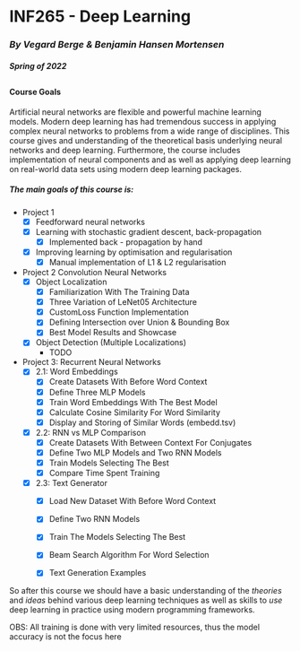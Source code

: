 # INF265 - Deep Learning 
### *By Vegard Berge & Benjamin Hansen Mortensen*
##### Spring of 2022
##
#### Course Goals
<g> Artificial neural networks are flexible and powerful machine learning models. 
Modern deep learning has had tremendous success in applying complex 
neural networks to problems from a wide range of disciplines. 
This course gives and understanding of the theoretical basis underlying neural networks and deep learning. 
Furthermore, the course includes implementation of neural 
components and as well as applying deep learning on real-world data sets using 
modern deep learning packages. </g>


##### The main goals of this course is: 

- Project 1
  - [x] Feedforward neural networks
  - [x] Learning with stochastic gradient descent, back-propagation
    - [x] Implemented back - propagation by hand
  - [x] Improving learning by optimisation and regularisation
    - [x] Manual implementation of L1 & L2 regularisation
- Project 2 Convolution Neural Networks
  - [x] Object Localization
    - [x] Familiarization With The Training Data
    - [x] Three Variation of LeNet05 Architecture
    - [x] CustomLoss Function Implementation
    - [x] Defining Intersection over Union & Bounding Box
    - [x] Best Model Results and Showcase
  - [x] Object Detection (Multiple Localizations)
    - TODO
- Project 3: Recurrent Neural Networks
  - [x] 2.1: Word Embeddings
    - [x] Create Datasets With Before Word Context
    - [x] Define Three MLP Models
    - [x] Train Word Embeddings With The Best Model
    - [x] Calculate Cosine Similarity For Word Similarity
    - [x] Display and Storing of Similar Words (embedd.tsv)
  - [x] 2.2: RNN vs MLP Comparison
    - [x] Create Datasets With Between Context For Conjugates
    - [x] Define Two MLP Models and Two RNN Models
    - [x] Train Models Selecting The Best
    - [x] Compare Time Spent Training
  - [x] 2.3: Text Generator
    - [x] Load New Dataset With Before Word Context
    - [x] Define Two RNN Models
    - [x] Train The Models Selecting The Best
    - [x] Beam Search Algorithm For Word Selection
    - [x] Text Generation Examples
  

So after this course we should have a basic understanding of the *theories* and *ideas* behind 
various deep learning techniques as well as skills to *use* deep learning in practice using modern
programming frameworks.

OBS: All training is done with very limited resources, thus the model accuracy is not the focus here
